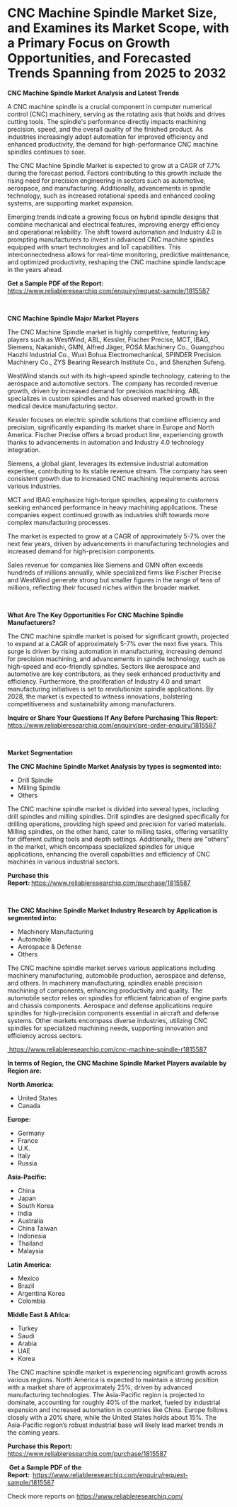 <p><h1>CNC Machine Spindle Market Size, and Examines its Market Scope, with a Primary Focus on Growth Opportunities, and Forecasted Trends Spanning from 2025 to 2032</h1></p><p><strong>CNC Machine Spindle Market Analysis and Latest Trends</strong></p>
<p><p>A CNC machine spindle is a crucial component in computer numerical control (CNC) machinery, serving as the rotating axis that holds and drives cutting tools. The spindle's performance directly impacts machining precision, speed, and the overall quality of the finished product. As industries increasingly adopt automation for improved efficiency and enhanced productivity, the demand for high-performance CNC machine spindles continues to soar.</p><p>The CNC Machine Spindle Market is expected to grow at a CAGR of 7.7% during the forecast period. Factors contributing to this growth include the rising need for precision engineering in sectors such as automotive, aerospace, and manufacturing. Additionally, advancements in spindle technology, such as increased rotational speeds and enhanced cooling systems, are supporting market expansion. </p><p>Emerging trends indicate a growing focus on hybrid spindle designs that combine mechanical and electrical features, improving energy efficiency and operational reliability. The shift toward automation and Industry 4.0 is prompting manufacturers to invest in advanced CNC machine spindles equipped with smart technologies and IoT capabilities. This interconnectedness allows for real-time monitoring, predictive maintenance, and optimized productivity, reshaping the CNC machine spindle landscape in the years ahead.</p></p>
<p><strong>Get a Sample PDF of the Report:&nbsp;</strong> <a href="https://www.reliableresearchiq.com/enquiry/request-sample/1815587?utm_campaign=2471&utm_medium=2&utm_source=Github&utm_content=ia&utm_term=19022025&utm_id=cnc-machine-spindle">https://www.reliableresearchiq.com/enquiry/request-sample/1815587</a></p>
<p>&nbsp;</p>
<p><strong>CNC Machine Spindle Major Market Players</strong></p>
<p><p>The CNC Machine Spindle market is highly competitive, featuring key players such as WestWind, ABL, Kessler, Fischer Precise, MCT, IBAG, Siemens, Nakanishi, GMN, Alfred Jäger, POSA Machinery Co., Guangzhou Haozhi Industrial Co., Wuxi Bohua Electromechanical, SPINDER Precision Machinery Co., ZYS Bearing Research Institute Co., and Shenzhen Sufeng.</p><p>WestWind stands out with its high-speed spindle technology, catering to the aerospace and automotive sectors. The company has recorded revenue growth, driven by increased demand for precision machining. ABL specializes in custom spindles and has observed marked growth in the medical device manufacturing sector.</p><p>Kessler focuses on electric spindle solutions that combine efficiency and precision, significantly expanding its market share in Europe and North America. Fischer Precise offers a broad product line, experiencing growth thanks to advancements in automation and Industry 4.0 technology integration. </p><p>Siemens, a global giant, leverages its extensive industrial automation expertise, contributing to its stable revenue stream. The company has seen consistent growth due to increased CNC machining requirements across various industries. </p><p>MCT and IBAG emphasize high-torque spindles, appealing to customers seeking enhanced performance in heavy machining applications. These companies expect continued growth as industries shift towards more complex manufacturing processes. </p><p>The market is expected to grow at a CAGR of approximately 5-7% over the next few years, driven by advancements in manufacturing technologies and increased demand for high-precision components.</p><p>Sales revenue for companies like Siemens and GMN often exceeds hundreds of millions annually, while specialized firms like Fischer Precise and WestWind generate strong but smaller figures in the range of tens of millions, reflecting their focused niches within the broader market.</p></p>
<p>&nbsp;</p>
<p><strong>What Are The Key Opportunities For CNC Machine Spindle Manufacturers?</strong></p>
<p><p>The CNC machine spindle market is poised for significant growth, projected to expand at a CAGR of approximately 5-7% over the next five years. This surge is driven by rising automation in manufacturing, increasing demand for precision machining, and advancements in spindle technology, such as high-speed and eco-friendly spindles. Sectors like aerospace and automotive are key contributors, as they seek enhanced productivity and efficiency. Furthermore, the proliferation of Industry 4.0 and smart manufacturing initiatives is set to revolutionize spindle applications. By 2028, the market is expected to witness innovations, bolstering competitiveness and sustainability among manufacturers.</p></p>
<p><strong>Inquire or Share Your Questions If Any Before Purchasing This Report:</strong> <a href="https://www.reliableresearchiq.com/enquiry/pre-order-enquiry/1815587?utm_campaign=2471&utm_medium=2&utm_source=Github&utm_content=ia&utm_term=19022025&utm_id=cnc-machine-spindle">https://www.reliableresearchiq.com/enquiry/pre-order-enquiry/1815587</a></p>
<p>&nbsp;</p>
<p><strong>Market Segmentation</strong></p>
<p><strong>The CNC Machine Spindle Market Analysis by types is segmented into:</strong></p>
<p><ul><li>Drill Spindle</li><li>Milling Spindle</li><li>Others</li></ul></p>
<p><p>The CNC machine spindle market is divided into several types, including drill spindles and milling spindles. Drill spindles are designed specifically for drilling operations, providing high speed and precision for varied materials. Milling spindles, on the other hand, cater to milling tasks, offering versatility for different cutting tools and depth settings. Additionally, there are "others" in the market, which encompass specialized spindles for unique applications, enhancing the overall capabilities and efficiency of CNC machines in various industrial sectors.</p></p>
<p><strong>Purchase this Report:&nbsp;</strong><a href="https://www.reliableresearchiq.com/purchase/1815587?utm_campaign=2471&utm_medium=2&utm_source=Github&utm_content=ia&utm_term=19022025&utm_id=cnc-machine-spindle">https://www.reliableresearchiq.com/purchase/1815587</a></p>
<p>&nbsp;</p>
<p><strong>The CNC Machine Spindle Market Industry Research by Application is segmented into:</strong></p>
<p><ul><li>Machinery Manufacturing</li><li>Automobile</li><li>Aerospace & Defense</li><li>Others</li></ul></p>
<p><p>The CNC machine spindle market serves various applications including machinery manufacturing, automobile production, aerospace and defense, and others. In machinery manufacturing, spindles enable precision machining of components, enhancing productivity and quality. The automobile sector relies on spindles for efficient fabrication of engine parts and chassis components. Aerospace and defense applications require spindles for high-precision components essential in aircraft and defense systems. Other markets encompass diverse industries, utilizing CNC spindles for specialized machining needs, supporting innovation and efficiency across sectors.</p></p>
<p><a href="https://www.reliableresearchiq.com/cnc-machine-spindle-r1815587?utm_campaign=2471&utm_medium=2&utm_source=Github&utm_content=ia&utm_term=19022025&utm_id=cnc-machine-spindle">&nbsp;https://www.reliableresearchiq.com/cnc-machine-spindle-r1815587</a></p>
<p><strong>In terms of Region, the CNC Machine Spindle Market Players available by Region are:</strong></p>
<p>
    <p> <strong> North America: </strong>
        <ul>
            <li>United States</li>
            <li>Canada</li>
        </ul>
        </p> 
    <p> <strong> Europe: </strong>
        <ul>
            <li>Germany</li>
            <li>France</li>
            <li>U.K.</li>
            <li>Italy</li>
            <li>Russia</li>
        </ul>
        </p> 
    <p> <strong> Asia-Pacific: </strong>
        <ul>
            <li>China</li>
            <li>Japan</li>
            <li>South Korea</li>
            <li>India</li>
            <li>Australia</li>
            <li>China Taiwan</li>
            <li>Indonesia</li>
            <li>Thailand</li>
            <li>Malaysia</li>
        </ul>
        </p> 
    <p> <strong> Latin America: </strong>
        <ul>
            <li>Mexico</li>
            <li>Brazil</li>
            <li>Argentina Korea</li>
            <li>Colombia</li>
        </ul>
        </p> 
    <p> <strong> Middle East & Africa: </strong>
        <ul>
            <li>Turkey</li>
            <li>Saudi</li>
            <li>Arabia</li>
            <li>UAE</li>
            <li>Korea</li>
        </ul>
    </p>
    </p>
<p><p>The CNC machine spindle market is experiencing significant growth across various regions. North America is expected to maintain a strong position with a market share of approximately 25%, driven by advanced manufacturing technologies. The Asia-Pacific region is projected to dominate, accounting for roughly 40% of the market, fueled by industrial expansion and increased automation in countries like China. Europe follows closely with a 20% share, while the United States holds about 15%. The Asia-Pacific region’s robust industrial base will likely lead market trends in the coming years.</p></p>
<p><strong>Purchase this Report: </strong><a href="https://www.reliableresearchiq.com/purchase/1815587?utm_campaign=2471&utm_medium=2&utm_source=Github&utm_content=ia&utm_term=19022025&utm_id=cnc-machine-spindle">https://www.reliableresearchiq.com/purchase/1815587</a></p>
<p>&nbsp;<strong>Get a Sample PDF of the Report:&nbsp;&nbsp;</strong><a href="https://www.reliableresearchiq.com/enquiry/request-sample/1815587?utm_campaign=2471&utm_medium=2&utm_source=Github&utm_content=ia&utm_term=19022025&utm_id=cnc-machine-spindle">https://www.reliableresearchiq.com/enquiry/request-sample/1815587</a></p>
<p><strong></strong></p>
<p>Check more reports on <a href="https://www.reliableresearchiq.com/?utm_campaign=2471&utm_medium=2&utm_source=Github&utm_content=ia&utm_term=19022025&utm_id=cnc-machine-spindle">https://www.reliableresearchiq.com/</a></p>